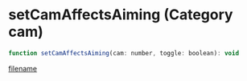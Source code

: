 # setCamAffectsAiming (Category cam)

```js
function setCamAffectsAiming(cam: number, toggle: boolean): void
```

[filename](setCamAffectsAiming_m.md ':include')